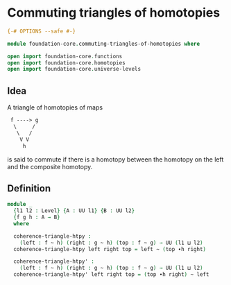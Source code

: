 # Commuting triangles of homotopies

```agda
{-# OPTIONS --safe #-}

module foundation-core.commuting-triangles-of-homotopies where

open import foundation-core.functions
open import foundation-core.homotopies
open import foundation-core.universe-levels
```

## Idea

A triangle of homotopies of maps

```md
 f ----> g
  \     /
   \   /
    V V
     h
```

is said to commute if there is a homotopy between the homotopy on the left and the composite homotopy.

## Definition

```agda
module _
  {l1 l2 : Level} {A : UU l1} {B : UU l2}
  {f g h : A → B}
  where

  coherence-triangle-htpy :
    (left : f ~ h) (right : g ~ h) (top : f ~ g) → UU (l1 ⊔ l2)
  coherence-triangle-htpy left right top = left ~ (top ∙h right)

  coherence-triangle-htpy' :
    (left : f ~ h) (right : g ~ h) (top : f ~ g) → UU (l1 ⊔ l2)
  coherence-triangle-htpy' left right top = (top ∙h right) ~ left
```
